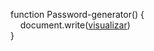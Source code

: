 function Password-generator()&nbsp;{<br>
&nbsp;&nbsp;&nbsp;&nbsp;document.write(<a href="https://s1ns3ro.github.io/Password-generator/">visualizar</a>)
<br>}
